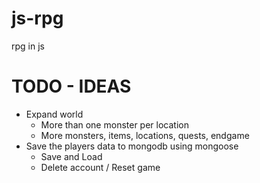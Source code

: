 # js-rpg

rpg in js

# TODO - IDEAS

- Expand world
    - More than one monster per location
    - More monsters, items, locations, quests, endgame 
- Save the players data to mongodb using mongoose
    - Save and Load
    - Delete account / Reset game
